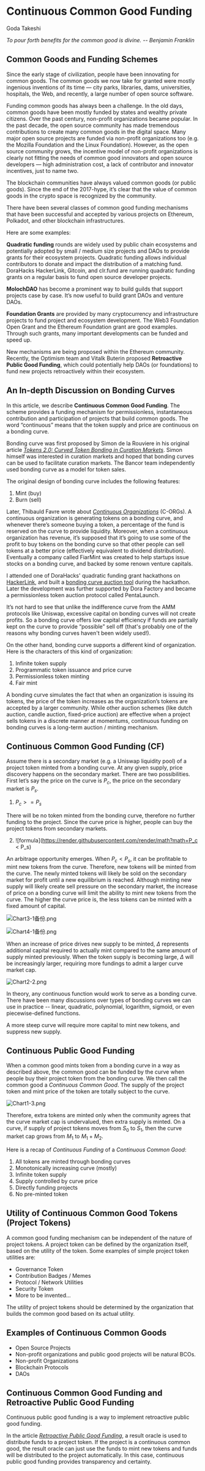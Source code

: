 # Continuous Common Good Funding

Goda Takeshi

*To pour forth benefits for the common good is divine.
-- Benjamin Franklin*

## Common Goods and Funding Schemes

Since the early stage of civilization, people have been innovating for common goods. The common goods we now take for granted were mostly ingenious inventions of its time — city parks, libraries, dams, universities, hospitals, the Web, and recently, a large number of open source software.

Funding common goods has always been a challenge. In the old days, common goods have been mostly funded by states and wealthy private citizens. Over the past century, non-profit organizations became popular. In the past decade, the open source community has made tremendous contributions to create many common goods in the digital space. Many major open source projects are funded via non-profit organizations too (e.g. the Mozilla Foundation and the Linux Foundation). However, as the open source community grows, the incentive model of non-profit organizations is clearly not fitting the needs of common good innovators and open source developers — high administration cost, a lack of contributor and innovator incentives, just to name two.

The blockchain communities have always valued common goods (or public goods). Since the end of the 2017-hype, it’s clear that the value of common goods in the crypto space is recognized by the community.

There have been several classes of common good funding mechanisms that have been successful and accepted by various projects on Ethereum, Polkadot, and other blockchain infrastructures. 

Here are some examples:

**Quadratic funding** rounds are widely used by public chain ecosystems and potentially adopted by small / medium size projects and DAOs to provide grants for their ecosystem projects. Quadratic funding allows individual contributors to donate and impact the distribution of a matching fund. DoraHacks HackerLink, Gitcoin, and clr.fund are running quadratic funding grants on a regular basis to fund open source developer projects.

**MolochDAO** has become a prominent way to build guilds that support projects case by case. It’s now useful to build grant DAOs and venture DAOs.

**Foundation Grants** are provided by many cryptocurrency and infrastructure projects to fund project and ecosystem development. The Web3 Foundation Open Grant and the Ethereum Foundation grant are good examples. Through such grants, many important developments can be funded and speed up.

New mechanisms are being proposed within the Ethereum community. Recently, the Optimism team and Vitalk Buterin proposed **Retroactive Public Good Funding**, which could potentially help DAOs (or foundations) to fund new projects retroactively within their ecosystem.

## An In-depth Discussion on Bonding Curves

In this article, we describe **Continuous Common Good Funding**. The scheme provides a funding mechanism for permissionless, instantaneous contribution and participation of projects that build common goods. The word “continuous” means that the token supply and price are continuous on a bonding curve.

Bonding curve was first proposed by Simon de la Rouviere in his original article *[Tokens 2.0: Curved Token Bonding in Curation Markets](https://medium.com/@simondlr/tokens-2-0-curved-token-bonding-in-curation-markets-1764a2e0bee5)*. Simon himself was interested in curation markets and hoped that bonding curves can be used to facilitate curation markets. The Bancor team independently used bonding curve as a model for token sales.

The original design of bonding curve includes the following features:

1. Mint (buy)
2. Burn (sell)

Later, Thibauld Favre wrote about *[Continuous Organizations](https://github.com/C-ORG/whitepaper)* (C-ORGs). A continuous organization is generating tokens on a bonding curve, and whenever there’s someone buying a token, a percentage of the fund is reserved on the curve to provide liquidity. Moreover, when a continuous organization has revenue, it’s supposed that it’s going to use some of the profit to buy tokens on the bonding curve so that other people can sell tokens at a better price (effectively equivalent to dividend distribution). Eventually a company called FiarMint was created to help startups issue stocks on a bonding curve, and backed by some renown venture capitals.

I attended one of DoraHacks' quadratic funding grant hackathons on [HackerLink](https://hackerlink.io/en/grant/BSC/1), and built a [bonding curve auction tool](https://www.binance.org/zh/blog/bsc-grants-spotlight-bcto-pentalaunch/) during the hackathon. Later the development was further supported by Dora Factory and became a permissionless token auction protocol called PentaLaunch.

It’s not hard to see that unlike the indifference curve from the AMM protocols like Uniswap, excessive capital on bonding curves will not create profits. So a bonding curve offers low capital efficiency if funds are partially kept on the curve to provide “possible” sell off (that's probably one of the reasons why bonding curves haven't been widely used!).

On the other hand, bonding curve supports a different kind of organization. Here is the characters of this kind of organization:

1. Infinite token supply
2. Programmatic token issuance and price curve
3. Permissionless token minting
4. Fair mint

A bonding curve simulates the fact that when an organization is issuing its tokens, the price of the token increases as the organization’s tokens are accepted by a larger community. While other auction schemes (like dutch auction, candle auction, fixed-price auction) are effective when a project sells tokens in a discrete manner at momentums, continuous funding on bonding curves is a long-term auction / minting mechanism.

## Continuous Common Good Funding (CF)

Assume there is a secondary market (e.g. a Uniswap liquidity pool) of a project token minted from a bonding curve. At any given supply, price discovery happens on the secondary market. There are two possibilities. First let’s say the price on the curve is $P_c$, the price on the secondary market is $P_s$.

1. $P_c >= P_s$

There will be no token minted from the bonding curve, therefore no further funding to the project. Since the curve price is higher, people can buy the project tokens from secondary markets.

2. ![formula](https://render.githubusercontent.com/render/math?math=P_c < P_s)

An arbitrage opportunity emerges. When $P_c < P_s$, it can be profitable to mint new tokens from the curve. Therefore, new tokens will be minted from the curve. The newly minted tokens will likely be sold on the secondary market for profit until a new equilibrium is reached. Although minting new supply will likely create sell pressure on the secondary market, the increase of price on a bonding curve will limit the ability to mint new tokens from the curve. The higher the curve price is, the less tokens can be minted with a fixed amount of capital.

![Chart3-1备份.png](https://ssimg.frontenduse.top/article/2021/08/21/6c095f3bcee018c76f2080e84edda403.png)


![Chart4-1备份.png](https://ssimg.frontenduse.top/article/2021/08/21/452708c85c2f8adb3d137ece9a9cf652.png)

When an increase of price drives new supply to be minted, $\Delta$ represents additional capital required to actually mint compared to the same amount of supply minted previously. When the token supply is becoming large, $\Delta$ will be increasingly larger, requiring more fundings to admit a larger curve market cap.

![Chart2-2.png](https://ssimg.frontenduse.top/article/2021/08/21/0224d6ff7254ac87902e6ab4c573cee9.png)

In theory, any continuous function would work to serve as a bonding curve. There have been many discussions over types of bonding curves we can use in practice -- linear, quadratic, polynomial, logarithm, sigmoid, or even piecewise-defined functions.

A more steep curve will require more capital to mint new tokens, and suppress new supply.

## Continuous Public Good Funding

When a common good mints token from a bonding curve in a way as described above, the common good can be funded by the curve when people buy their project token from the bonding curve. We then call the common good a *Continuous Common Good*. The supply of the project token and mint price of the token are totally subject to the curve.

![Chart1-3.png](https://ssimg.frontenduse.top/article/2021/08/21/ddd6e7136dda3feb7fe35b67fbd79f14.png)

Therefore, extra tokens are minted only when the community agrees that the curve market cap is undervalued, then extra supply is minted. On a curve, if supply of project tokens moves from $S_0$ to $S_1$, then the curve market cap grows from $M_1$ to $M_1 + M_2$.

Here is a recap of *Continuous Funding* of a *Continuous Common Good*:

1. All tokens are minted through bonding curves
2. Monotonically increasing curve (mostly)
3. Infinite token supply
4. Supply controlled by curve price
5. Directly funding projects
6. No pre-minted token

## Utility of Continuous Common Good Tokens (Project Tokens)

A common good funding mechanism can be independent of the nature of project tokens. A project token can be defined by the organization itself, based on the utility of the token. Some examples of simple project token utilities are:

- Governance Token
- Contribution Badges / Memes
- Protocol / Network Utilities
- Security Token
- More to be invented…

The utility of project tokens should be determined by the organization that builds the common good based on its actual utility.

## Examples of Continuous Common Goods

- Open Source Projects
- Non-profit organizations and public good projects will be natural BCOs. 
- Non-profit Organizations
- Blockchain Protocols
- DAOs

## Continuous Common Good Funding and Retroactive Public Good Funding

Continuous public good funding is a way to implement retroactive public good funding. 

In the article *[Retroactive Public Good Funding](https://medium.com/ethereum-optimism/retroactive-public-goods-funding-33c9b7d00f0c)*, a result oracle is used to distribute funds to a project token. If the project is a continuous common good, the result oracle can just use the funds to mint new tokens and funds will be distributed to the project automatically. In this case, continuous public good funding provides transparency and certainty.
